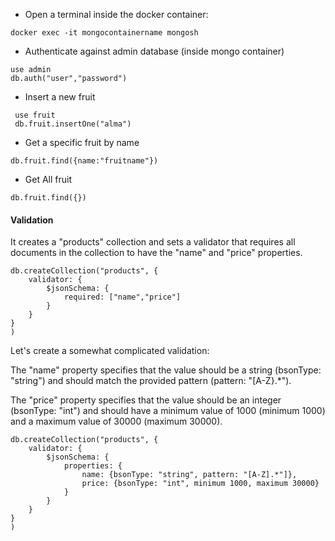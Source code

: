 - Open a terminal inside the docker container:

```
docker exec -it mongocontainername mongosh
```

- Authenticate against admin database (inside mongo container)

```
use admin 
db.auth("user","password")
```

- Insert a new fruit

```
 use fruit
 db.fruit.insertOne("alma")
```

- Get a specific fruit by name

```
db.fruit.find({name:"fruitname"})
```

- Get All fruit

```
db.fruit.find({})
```

#### Validation

It creates a "products" collection and sets a validator that requires all documents in the collection to have the "name"
and "price" properties.

```micronaut-mongodb-json
db.createCollection("products", {
    validator: {
        $jsonSchema: {
            required: ["name","price"]
        }
    }
}
)
```

Let's create a somewhat complicated validation:

The "name" property specifies that the value should be a string (bsonType: "string") and should match the provided
pattern (pattern: "[A-Z}.*").

The "price" property specifies that the value should be an integer (bsonType: "int") and should have a minimum value of
1000 (minimum 1000) and a maximum value of 30000 (maximum 30000).

```micronaut-mongodb-json
db.createCollection("products", {
    validator: {
        $jsonSchema: {
            properties: {
                name: {bsonType: "string", pattern: "[A-Z].*"]},
                price: {bsonType: "int", minimum 1000, maximum 30000}
            }
        }
    }
}
)
```






